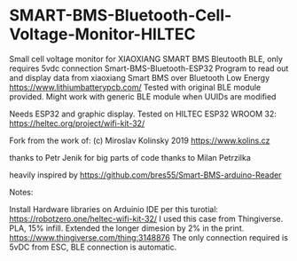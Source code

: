 # SMART-BMS-Bluetooth-Cell-Voltage-Monitor-HILTEC
Small cell voltage monitor for XIAOXIANG SMART BMS Bleutooth BLE, only requires 5vdc connection
Smart-BMS-Bluetooth-ESP32
Program to read out and display data from xiaoxiang Smart BMS over Bluetooth Low Energy
https://www.lithiumbatterypcb.com/
Tested with original BLE module provided. Might work with generic BLE module when UUIDs are modified

Needs ESP32 and graphic display.
Tested on HILTEC ESP32 WROOM 32: https://heltec.org/project/wifi-kit-32/

Fork from the work of: (c) Miroslav Kolinsky 2019 https://www.kolins.cz

thanks to Petr Jenik for big parts of code
thanks to Milan Petrzilka

heavily inspired by https://github.com/bres55/Smart-BMS-arduino-Reader

 

Notes:

Install Hardware libraries on Arduinio IDE per this turotial: https://robotzero.one/heltec-wifi-kit-32/
I used this case from Thingiverse. PLA, 15% infill. Extended the longer dimesion by 2% in the print. https://www.thingiverse.com/thing:3148876
The only connection required is 5vDC from ESC, BLE connection is automatic.
